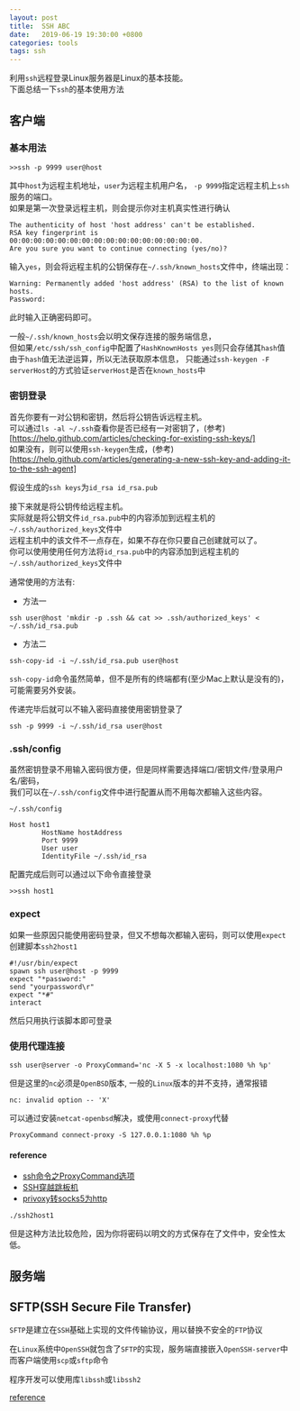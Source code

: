 ```yaml
---
layout: post
title:  SSH ABC
date:   2019-06-19 19:30:00 +0800
categories: tools
tags: ssh
---
```


利用`ssh`远程登录Linux服务器是Linux的基本技能。  
下面总结一下`ssh`的基本使用方法

## 客户端
### 基本用法

```shell
>>ssh -p 9999 user@host
```

其中`host`为远程主机地址，`user`为远程主机用户名， `-p 9999`指定远程主机上`ssh`服务的端口。  
如果是第一次登录远程主机，则会提示你对主机真实性进行确认

```shell
The authenticity of host 'host address' can't be established.
RSA key fingerprint is 00:00:00:00:00:00:00:00:00:00:00:00:00:00:00:00.
Are you sure you want to continue connecting (yes/no)?
```

输入`yes`，则会将远程主机的公钥保存在`~/.ssh/known_hosts`文件中，终端出现：  

```shell
Warning: Permanently added 'host address' (RSA) to the list of known hosts.
Password:
```

此时输入正确密码即可。

一般`~/.ssh/known_hosts`会以明文保存连接的服务端信息，  
但如果`/etc/ssh/ssh_config`中配置了`HashKnownHosts yes`则只会存储其`hash`值  
由于`hash`值无法逆运算，所以无法获取原本信息，
只能通过`ssh-keygen -F serverHost`的方式验证`serverHost`是否在`known_hosts`中

### 密钥登录

首先你要有一对公钥和密钥，然后将公钥告诉远程主机。  
可以通过`ls -al ~/.ssh`查看你是否已经有一对密钥了，(参考)[https://help.github.com/articles/checking-for-existing-ssh-keys/]  
如果没有，则可以使用`ssh-keygen`生成，(参考)[https://help.github.com/articles/generating-a-new-ssh-key-and-adding-it-to-the-ssh-agent]  

假设生成的`ssh keys`为`id_rsa id_rsa.pub`  

接下来就是将公钥传给远程主机。  
实际就是将公钥文件`id_rsa.pub`中的内容添加到远程主机的`~/.ssh/authorized_keys`文件中  
远程主机中的该文件不一点存在，如果不存在你只要自己创建就可以了。  
你可以使用使用任何方法将`id_rsa.pub`中的内容添加到远程主机的`~/.ssh/authorized_keys`文件中  

通常使用的方法有:  

* 方法一

```shell
ssh user@host 'mkdir -p .ssh && cat >> .ssh/authorized_keys' < ~/.ssh/id_rsa.pub
```

* 方法二

```shell
ssh-copy-id -i ~/.ssh/id_rsa.pub user@host
```

`ssh-copy-id`命令虽然简单，但不是所有的终端都有(至少Mac上默认是没有的)，可能需要另外安装。

传递完毕后就可以不输入密码直接使用密钥登录了

```shell
ssh -p 9999 -i ~/.ssh/id_rsa user@host
```

### .ssh/config

虽然密钥登录不用输入密码很方便，但是同样需要选择端口/密钥文件/登录用户名/密码，  
我们可以在`~/.ssh/config`文件中进行配置从而不用每次都输入这些内容。

`~/.ssh/config`
```
Host host1
        HostName hostAddress
        Port 9999
        User user
        IdentityFile ~/.ssh/id_rsa
```

配置完成后则可以通过以下命令直接登录

```shell
>>ssh host1
```

### expect

如果一些原因只能使用密码登录，但又不想每次都输入密码，则可以使用`expect`  
创建脚本`ssh2host1`

```
#!/usr/bin/expect
spawn ssh user@host -p 9999
expect "*password:"
send "yourpassword\r"
expect "*#"
interact
```

然后只用执行该脚本即可登录

### 使用代理连接

`ssh user@server -o ProxyCommand='nc -X 5 -x localhost:1080 %h %p'`

但是这里的`nc`必须是`OpenBSD`版本, 一般的`Linux`版本的并不支持，通常报错

```shell
nc: invalid option -- 'X'
```

可以通过安装`netcat-openbsd`解决，或使用`connect-proxy`代替

```config
ProxyCommand connect-proxy -S 127.0.0.1:1080 %h %p
```

#### reference

* [ssh命令之ProxyCommand选项](https://dslztx.github.io/blog/2017/05/19/ssh%E5%91%BD%E4%BB%A4%E4%B9%8BProxyCommand%E9%80%89%E9%A1%B9/)
* [SSH穿越跳板机](http://mingxinglai.com/cn/2015/07/ssh-proxycommand/)
* [privoxy转socks5为http](https://blog.chaos.run/dreams/centos-7-ssh-via-socks5/)


```
./ssh2host1
```

但是这种方法比较危险，因为你将密码以明文的方式保存在了文件中，安全性太低。

## 服务端


## SFTP(SSH Secure File Transfer)

`SFTP`是建立在`SSH`基础上实现的文件传输协议，用以替换不安全的`FTP`协议

在`Linux`系统中`OpenSSH`就包含了`SFTP`的实现，服务端直接嵌入`OpenSSH-server`中  
而客户端使用`scp`或`sftp`命令

程序开发可以使用库`libssh`或`libssh2`

[reference](https://www.ssh.com/ssh/sftp)
